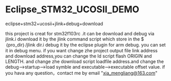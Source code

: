 # Eclipse_STM32_UCOSII_DEMO
eclipse+stm32+ucosii+jlink+debug+download

this project is creat for stm32f103rc .it can be download and debug via jlink.i download it by the jlink command script which store
in the $｛pro_dir｝/jlink dir.i debug it by the eclipse plugin for arm debug. you can set it in debug menu.
if you want change zhe project output file link address and download address,you can change the ld script flash ORIGIN and LENGTH.
and change zhe download script loadfile address.and change the debug-->startup-->load symble and executable-->executable offset value.
if you hava any question，contact me by email "xia_mengliang@163.com"
